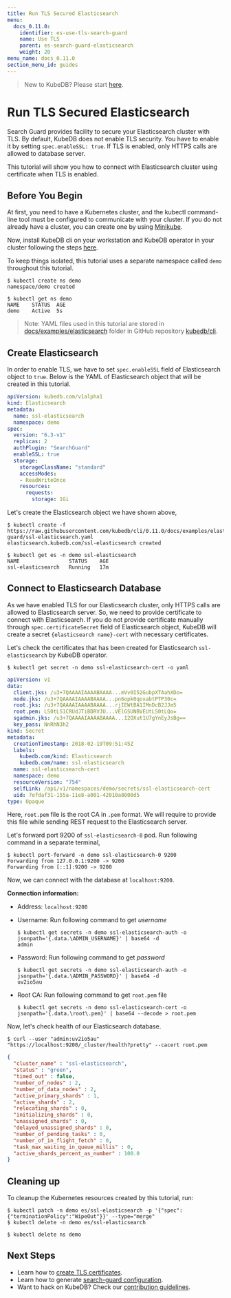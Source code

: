 ```yaml
---
title: Run TLS Secured Elasticsearch
menu:
  docs_0.11.0:
    identifier: es-use-tls-search-guard
    name: Use TLS
    parent: es-search-guard-elasticsearch
    weight: 20
menu_name: docs_0.11.0
section_menu_id: guides
---
```

> New to KubeDB? Please start [here](/docs/concepts/README.md).

# Run TLS Secured Elasticsearch

Search Guard provides facility to secure your Elasticsearch cluster with TLS. By default, KubeDB does not enable TLS security. You have to enable it by setting `spec.enableSSL: true`. If TLS is enabled, only HTTPS calls are allowed to database server.

This tutorial will show you how to connect with Elasticsearch cluster using certificate when TLS is enabled.

## Before You Begin

At first, you need to have a Kubernetes cluster, and the kubectl command-line tool must be configured to communicate with your cluster. If you do not already have a cluster, you can create one by using [Minikube](https://github.com/kubernetes/minikube).

Now, install KubeDB cli on your workstation and KubeDB operator in your cluster following the steps [here](/docs/setup/install.md).

To keep things isolated, this tutorial uses a separate namespace called `demo` throughout this tutorial.

```console
$ kubectl create ns demo
namespace/demo created

$ kubectl get ns demo
NAME    STATUS  AGE
demo    Active  5s
```

> Note: YAML files used in this tutorial are stored in [docs/examples/elasticsearch](https://github.com/kubedb/cli/tree/master/docs/examples/elasticsearch) folder in GitHub repository [kubedb/cli](https://github.com/kubedb/cli).

## Create Elasticsearch

In order to enable TLS, we have to set `spec.enableSSL` field of Elasticsearch object to `true`. Below is the YAML of Elasticsearch object that will be created in this tutorial.

```yaml
apiVersion: kubedb.com/v1alpha1
kind: Elasticsearch
metadata:
  name: ssl-elasticsearch
  namespace: demo
spec:
  version: "6.3-v1"
  replicas: 2
  authPlugin: "SearchGuard"
  enableSSL: true
  storage:
    storageClassName: "standard"
    accessModes:
    - ReadWriteOnce
    resources:
      requests:
        storage: 1Gi
```

Let's create the Elasticsearch object we have shown above,

```console
$ kubectl create -f https://raw.githubusercontent.com/kubedb/cli/0.11.0/docs/examples/elasticsearch/search-guard/ssl-elasticsearch.yaml
elasticsearch.kubedb.com/ssl-elasticsearch created
```

```console
$ kubectl get es -n demo ssl-elasticsearch
NAME                STATUS    AGE
ssl-elasticsearch   Running   17m
```

## Connect to Elasticsearch Database

As we have enabled TLS for our Elasticsearch cluster, only HTTPS calls are allowed to Elasticsearch server. So, we need to provide certificate to connect with Elasticsearch. If you do not provide certificate manually through `spec.certificateSecret` field of Elasticsearch object, KubeDB will create a secret `{elasticsearch name}-cert` with necessary certificates.

Let's check the certificates that has been created for Elasticsearch `ssl-elasticsearch` by KubeDB operator.

```console
$ kubectl get secret -n demo ssl-elasticsearch-cert -o yaml
```

```yaml
apiVersion: v1
data:
  client.jks: /u3+7QAAAAIAAAABAAAA...mVv0I52GubpXTAahXDo=
  node.jks: /u3+7QAAAAIAAAABAAAA...pn6opk0qoxabtPTP30c=
  root.jks: /u3+7QAAAAIAAAABAAAA...rjIEWtBA1IMnDcB2JJm5
  root.pem: LS0tLS1CRUdJTiBDRVJU...VElGSUNBVEUtLS0tLQo=
  sgadmin.jks: /u3+7QAAAAIAAAABAAAA...12OXut1U7gYnEyJsBg==
  key_pass: NnRhN3h2
kind: Secret
metadata:
  creationTimestamp: 2018-02-19T09:51:45Z
  labels:
    kubedb.com/kind: Elasticsearch
    kubedb.com/name: ssl-elasticsearch
  name: ssl-elasticsearch-cert
  namespace: demo
  resourceVersion: "754"
  selfLink: /api/v1/namespaces/demo/secrets/ssl-elasticsearch-cert
  uid: 7efdaf31-155a-11e8-a001-42010a8000d5
type: Opaque
```

Here, `root.pem` file is the root CA in `.pem` format. We will require to provide this file while sending REST request to the Elasticsearch server.

Let's forward port 9200 of `ssl-elasticsearch-0` pod. Run following command in a separate terminal,

```console
$ kubectl port-forward -n demo ssl-elasticsearch-0 9200
Forwarding from 127.0.0.1:9200 -> 9200
Forwarding from [::1]:9200 -> 9200
```

Now, we can connect with the database at `localhost:9200`.

**Connection information:**

- Address: `localhost:9200`
- Username: Run following command to get *username*

  ```console
  $ kubectl get secrets -n demo ssl-elasticsearch-auth -o jsonpath='{.data.\ADMIN_USERNAME}' | base64 -d
  admin
  ```

- Password: Run following command to get *password*

  ```console
  $ kubectl get secrets -n demo ssl-elasticsearch-auth -o jsonpath='{.data.\ADMIN_PASSWORD}' | base64 -d
  uv2io5au
  ```

- Root CA: Run following command to get `root.pem` file
  
  ```console
  $ kubectl get secrets -n demo ssl-elasticsearch-cert -o jsonpath='{.data.\root\.pem}' | base64 --decode > root.pem
  ```

Now, let's check health of our Elasticsearch database.

```console
$ curl --user "admin:uv2io5au" "https://localhost:9200/_cluster/health?pretty" --cacert root.pem
```

```json
{
  "cluster_name" : "ssl-elasticsearch",
  "status" : "green",
  "timed_out" : false,
  "number_of_nodes" : 2,
  "number_of_data_nodes" : 2,
  "active_primary_shards" : 1,
  "active_shards" : 2,
  "relocating_shards" : 0,
  "initializing_shards" : 0,
  "unassigned_shards" : 0,
  "delayed_unassigned_shards" : 0,
  "number_of_pending_tasks" : 0,
  "number_of_in_flight_fetch" : 0,
  "task_max_waiting_in_queue_millis" : 0,
  "active_shards_percent_as_number" : 100.0
}
```

## Cleaning up

To cleanup the Kubernetes resources created by this tutorial, run:

```console
$ kubectl patch -n demo es/ssl-elasticsearch -p '{"spec":{"terminationPolicy":"WipeOut"}}' --type="merge"
$ kubectl delete -n demo es/ssl-elasticsearch

$ kubectl delete ns demo
```

## Next Steps

- Learn how to [create TLS certificates](/docs/guides/elasticsearch/search-guard/issue-certificate.md).
- Learn how to generate [search-guard configuration](/docs/guides/elasticsearch/search-guard/configuration.md).
- Want to hack on KubeDB? Check our [contribution guidelines](/docs/CONTRIBUTING.md).
